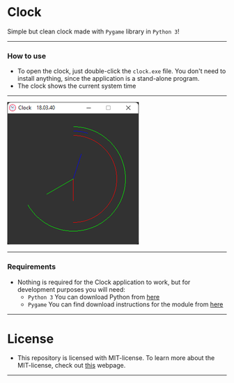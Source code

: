 # Clock

Simple but clean clock made with `Pygame` library in `Python 3`!

---

### How to use

- To open the clock, just double-click the `clock.exe` file. You don't need to install anything, since the application is a stand-alone program.
- The clock shows the current system time

---

![Example image 1](.github/images/1.png)

---

### Requirements

- Nothing is required for the Clock application to work, but for development purposes you will need:
  * `Python 3` You can download Python from [here](https://www.python.org/downloads/)
  * `Pygame` You can find download instructions for the module from [here](https://github.com/pygame/pygame)

---

# License
- This repository is licensed with MIT-license. To learn more about the MIT-license, check out [this](https://en.wikipedia.org/wiki/MIT_License) webpage.

---